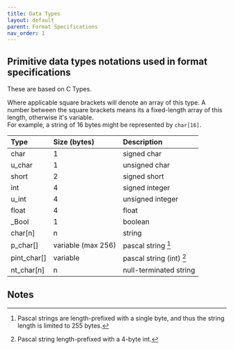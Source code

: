 ```yaml
---
title: Data Types
layout: default
parent: Format Specifications
nav_order: 1
---
```


## Primitive data types notations used in format specifications

These are based on C Types.

Where applicable square brackets will denote an array of this type.
A number between the square brackets means its a fixed-length array of this length, otherwise it's variable.<br>
For example, a string of 16 bytes might be represented by `char[16]`.

| Type         | Size (bytes)       | Description              |
|:-------------|:-------------------|:-------------------------|
| char         | 1                  | signed char              |
| u_char       | 1                  | unsigned char            |
| short        | 2                  | signed short             |
| int          | 4                  | signed integer           |
| u_int        | 4                  | unsigned integer         |
| float        | 4                  | float                    |
| _Bool        | 1                  | boolean                  |
| char[n]      | n                  | string                   |
| p_char[]     | variable (max 256) | pascal string [^1]       |
| pint_char[]  | variable           | pascal string (int) [^2] |
| nt_char[n]   | n                  | null-terminated string   |

## Notes

[^1]: Pascal strings are length-prefixed with a single byte, and thus the string length is limited to 255 bytes.
[^2]: Pascal string length-prefixed with a 4-byte int.
